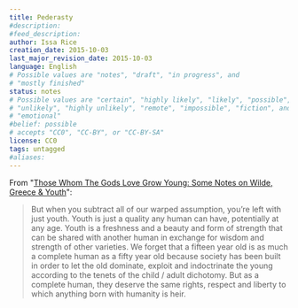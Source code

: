 ```yaml
---
title: Pederasty
#description: 
#feed_description: 
author: Issa Rice
creation_date: 2015-10-03
last_major_revision_date: 2015-10-03
language: English
# Possible values are "notes", "draft", "in progress", and
# "mostly finished"
status: notes
# Possible values are "certain", "highly likely", "likely", "possible",
# "unlikely", "highly unlikely", "remote", "impossible", "fiction", and
# "emotional"
#belief: possible
# accepts "CC0", "CC-BY", or "CC-BY-SA"
license: CC0
tags: untagged
#aliases: 
---
```



From "[Those Whom The Gods Love Grow Young: Some Notes on Wilde, Greece & Youth](http://dmouth.com/writing/2014/4/12/those-whom-the-gods-love-grow-young-some-notes-on-wilde-greece-youth)":

> But when you subtract all of our warped assumption, you’re left
> with just youth. Youth is just a quality any human can have,
> potentially at any age. Youth is a freshness and a beauty and form
> of strength that can be shared with another human in exchange for
> wisdom and strength of other varieties. We forget that a fifteen
> year old is as much a complete human as a fifty year old because
> society has been built in order to let the old dominate, exploit
> and indoctrinate the young according to the tenets of the child /
> adult dichotomy. But as a complete human, they deserve the same
> rights, respect and liberty to which anything born with humanity
> is heir.
